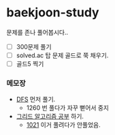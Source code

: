 # baekjoon-study
문제를 존나 풀어봅시다..

- [ ] 300문제 풀기
- [ ] solved.ac 탑 문제 골드로 쭉 채우기.
- [ ] 골드5 찍기

### 메모장
- [DFS](https://covenant.tistory.com/147) 먼저 풀기.
	- 1260 번 풀다가 자꾸 뻗어서 중지
- [그리드 알고리즘 공부](https://covenant.tistory.com/131) 하기.
	- [1021](https://www.acmicpc.net/problem/1012) 이거 풀려다가 안풀었음.
